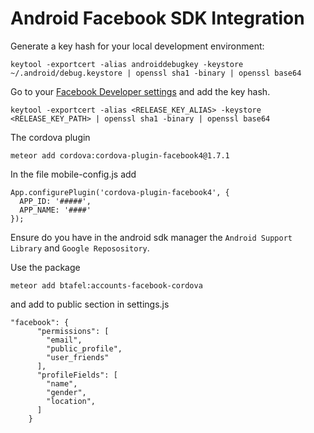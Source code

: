 # Android Facebook SDK Integration

Generate a key hash for your local development environment:

```
keytool -exportcert -alias androiddebugkey -keystore ~/.android/debug.keystore | openssl sha1 -binary | openssl base64
```
Go to your [Facebook Developer settings](https://developers.facebook.com/settings/developer/sample-app/) and add the key hash.

```
keytool -exportcert -alias <RELEASE_KEY_ALIAS> -keystore <RELEASE_KEY_PATH> | openssl sha1 -binary | openssl base64
```

The cordova plugin
```
meteor add cordova:cordova-plugin-facebook4@1.7.1
```

In the file mobile-config.js add
```
App.configurePlugin('cordova-plugin-facebook4', {
  APP_ID: '#####',
  APP_NAME: '####'
});
```
Ensure do you have in the android sdk manager the `Android Support Library` and `Google Reposository`.

Use the package
```
meteor add btafel:accounts-facebook-cordova
```
and add to public section in settings.js
```
"facebook": {
      "permissions": [
        "email", 
        "public_profile", 
        "user_friends"
      ],
      "profileFields": [
        "name",
        "gender",
        "location",
      ]
    }
```

